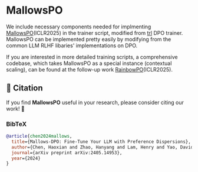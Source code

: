 # MallowsPO
We include necessary components needed for implmenting [MallowsPO](https://arxiv.org/abs/2405.14953)(ICLR2025) in the trainer script, modified from [trl](https://github.com/huggingface/trl) DPO trainer. MallowsPO can be implemented pretty easily by modifying from the common LLM RLHF libaries' implementations on DPO. 

If you are interested in more detailed training scripts, a comprehensive codebase, which takes MallowsPO as a special instance (contextual scaling), can be found at the follow-up work [RainbowPO](https://github.com/CapitalOne-Research/RainbowPO)(ICLR2025).

## 📜 Citation

If you find **MallowsPO** useful in your research, please consider citing our work! 🚀

### BibTeX
```bibtex
@article{chen2024mallows,
  title={Mallows-DPO: Fine-Tune Your LLM with Preference Dispersions},
  author={Chen, Haoxian and Zhao, Hanyang and Lam, Henry and Yao, David and Tang, Wenpin},
  journal={arXiv preprint arXiv:2405.14953},
  year={2024}
}

